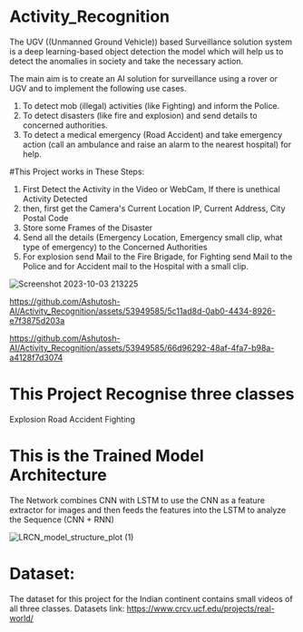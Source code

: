 # Activity_Recognition
The UGV ((Unmanned Ground Vehicle)) based Surveillance solution system is a deep learning-based object detection
the model which will help us to detect the anomalies in society and take the necessary
action.

The main aim is to create an AI solution for surveillance using a rover or UGV and to
implement the following use cases.
1. To detect mob (illegal) activities (like Fighting) and inform the Police.
2. To detect disasters (like fire and explosion) and send details to concerned authorities.
3. To detect a medical emergency (Road Accident) and take emergency action (call an
   ambulance and raise an alarm to the nearest hospital) for help.

#This Project works in These Steps:
1. First Detect the Activity in the Video or WebCam, If there is unethical Activity Detected
2. then, first get the Camera's Current Location IP, Current Address, City Postal Code
3. Store some Frames of the Disaster
4. Send all the details (Emergency Location, Emergency small clip, what type of emergency) to the Concerned Authorities
5. For explosion send Mail to the Fire Brigade, for Fighting send Mail to the Police and for Accident mail to the Hospital with a small clip.


![Screenshot 2023-10-03 213225](https://github.com/Ashutosh-AI/Activity_Recognition/assets/53949585/7d8a9fea-fcf2-477e-88c4-0d1a87c3d77c)




https://github.com/Ashutosh-AI/Activity_Recognition/assets/53949585/5c11ad8d-0ab0-4434-8926-e7f3875d203a


https://github.com/Ashutosh-AI/Activity_Recognition/assets/53949585/66d96292-48af-4fa7-b98a-a4128f7d3074



# This Project Recognise three classes 
Explosion
Road Accident
Fighting

# This is the Trained Model Architecture
The Network combines CNN with LSTM to use the CNN as a feature extractor for images and then feeds the features into the LSTM to analyze the Sequence (CNN + RNN)

![LRCN_model_structure_plot (1)](https://github.com/Ashutosh-AI/Activity_Recognition/assets/53949585/1bb7e338-c387-4f33-9564-b6adbaf3150e)

# Dataset:
  The dataset for this project for the Indian continent contains small videos of all three classes.
  Datasets link:
  https://www.crcv.ucf.edu/projects/real-world/
